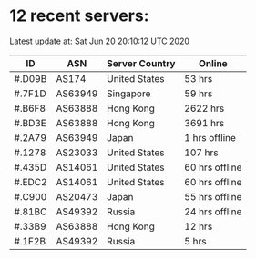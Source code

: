 # 12 recent servers:

Latest update at: Sat Jun 20 20:10:12 UTC 2020

| ID | ASN | Server Country | Online |
| -- | --- | -------------- | ------ |
| #.D09B | AS174 | United States | 53 hrs |
| #.7F1D | AS63949 | Singapore | 59 hrs |
| #.B6F8 | AS63888 | Hong Kong | 2622 hrs |
| #.BD3E | AS63888 | Hong Kong | 3691 hrs |
| #.2A79 | AS63949 | Japan | 1 hrs offline |
| #.1278 | AS23033 | United States | 107 hrs |
| #.435D | AS14061 | United States | 60 hrs offline |
| #.EDC2 | AS14061 | United States | 60 hrs offline |
| #.C900 | AS20473 | Japan | 55 hrs offline |
| #.81BC | AS49392 | Russia | 24 hrs offline |
| #.33B9 | AS63888 | Hong Kong | 12 hrs |
| #.1F2B | AS49392 | Russia | 5 hrs |

